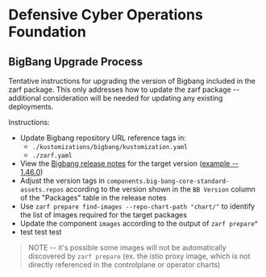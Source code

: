 # Defensive Cyber Operations Foundation

## BigBang Upgrade Process
Tentative instructions for upgrading the version of Bigbang included in the zarf package. This only addresses how to update the zarf package -- additional consideration will be needed for updating any existing deployments.

Instructions:
* Update Bigbang repository URL reference tags in:
  * `./kustomizations/bigbang/kustomization.yaml`
  * `./zarf.yaml`
* View the [Bigbang release notes](https://repo1.dso.mil/platform-one/big-bang/bigbang/-/releases) for the target version ([example -- 1.46.0](https://repo1.dso.mil/platform-one/big-bang/bigbang/-/releases/1.46.0))
* Adjust the version tags in `components.big-bang-core-standard-assets.repos`  according to the version shown in the `BB Version` column of the "Packages" table in the release notes
* Use `zarf prepare find-images --repo-chart-path "chart/"` to identify the list of images required for the target packages
* Update the component `images` according to the output of `zarf prepare`^
* test test test

> NOTE -- it's possible some images will not be automatically discovered by `zarf prepare` (ex. the istio proxy image, which is not directly referenced in the controlplane or operator charts)
